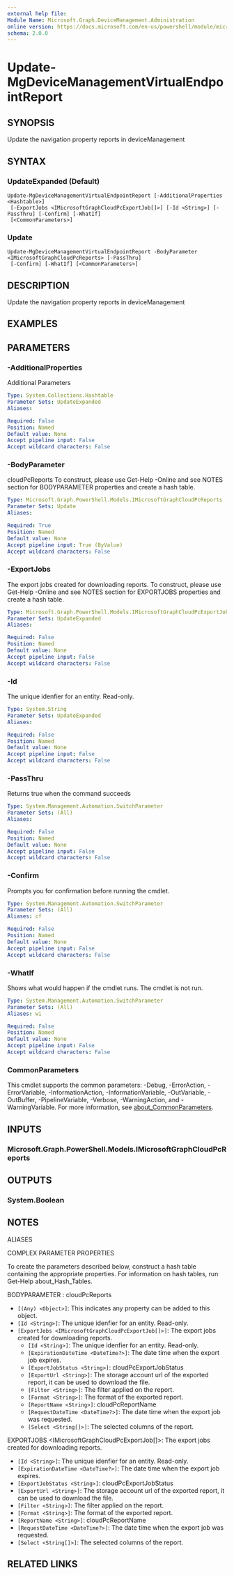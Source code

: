 ```yaml
---
external help file:
Module Name: Microsoft.Graph.DeviceManagement.Administration
online version: https://docs.microsoft.com/en-us/powershell/module/microsoft.graph.devicemanagement.administration/update-mgdevicemanagementvirtualendpointreport
schema: 2.0.0
---
```


# Update-MgDeviceManagementVirtualEndpointReport

## SYNOPSIS
Update the navigation property reports in deviceManagement

## SYNTAX

### UpdateExpanded (Default)
```
Update-MgDeviceManagementVirtualEndpointReport [-AdditionalProperties <Hashtable>]
 [-ExportJobs <IMicrosoftGraphCloudPcExportJob[]>] [-Id <String>] [-PassThru] [-Confirm] [-WhatIf]
 [<CommonParameters>]
```

### Update
```
Update-MgDeviceManagementVirtualEndpointReport -BodyParameter <IMicrosoftGraphCloudPcReports> [-PassThru]
 [-Confirm] [-WhatIf] [<CommonParameters>]
```

## DESCRIPTION
Update the navigation property reports in deviceManagement

## EXAMPLES

## PARAMETERS

### -AdditionalProperties
Additional Parameters

```yaml
Type: System.Collections.Hashtable
Parameter Sets: UpdateExpanded
Aliases:

Required: False
Position: Named
Default value: None
Accept pipeline input: False
Accept wildcard characters: False
```

### -BodyParameter
cloudPcReports
To construct, please use Get-Help -Online and see NOTES section for BODYPARAMETER properties and create a hash table.

```yaml
Type: Microsoft.Graph.PowerShell.Models.IMicrosoftGraphCloudPcReports
Parameter Sets: Update
Aliases:

Required: True
Position: Named
Default value: None
Accept pipeline input: True (ByValue)
Accept wildcard characters: False
```

### -ExportJobs
The export jobs created for downloading reports.
To construct, please use Get-Help -Online and see NOTES section for EXPORTJOBS properties and create a hash table.

```yaml
Type: Microsoft.Graph.PowerShell.Models.IMicrosoftGraphCloudPcExportJob[]
Parameter Sets: UpdateExpanded
Aliases:

Required: False
Position: Named
Default value: None
Accept pipeline input: False
Accept wildcard characters: False
```

### -Id
The unique idenfier for an entity.
Read-only.

```yaml
Type: System.String
Parameter Sets: UpdateExpanded
Aliases:

Required: False
Position: Named
Default value: None
Accept pipeline input: False
Accept wildcard characters: False
```

### -PassThru
Returns true when the command succeeds

```yaml
Type: System.Management.Automation.SwitchParameter
Parameter Sets: (All)
Aliases:

Required: False
Position: Named
Default value: None
Accept pipeline input: False
Accept wildcard characters: False
```

### -Confirm
Prompts you for confirmation before running the cmdlet.

```yaml
Type: System.Management.Automation.SwitchParameter
Parameter Sets: (All)
Aliases: cf

Required: False
Position: Named
Default value: None
Accept pipeline input: False
Accept wildcard characters: False
```

### -WhatIf
Shows what would happen if the cmdlet runs.
The cmdlet is not run.

```yaml
Type: System.Management.Automation.SwitchParameter
Parameter Sets: (All)
Aliases: wi

Required: False
Position: Named
Default value: None
Accept pipeline input: False
Accept wildcard characters: False
```

### CommonParameters
This cmdlet supports the common parameters: -Debug, -ErrorAction, -ErrorVariable, -InformationAction, -InformationVariable, -OutVariable, -OutBuffer, -PipelineVariable, -Verbose, -WarningAction, and -WarningVariable. For more information, see [about_CommonParameters](http://go.microsoft.com/fwlink/?LinkID=113216).

## INPUTS

### Microsoft.Graph.PowerShell.Models.IMicrosoftGraphCloudPcReports

## OUTPUTS

### System.Boolean

## NOTES

ALIASES

COMPLEX PARAMETER PROPERTIES

To create the parameters described below, construct a hash table containing the appropriate properties. For information on hash tables, run Get-Help about_Hash_Tables.


BODYPARAMETER <IMicrosoftGraphCloudPcReports>: cloudPcReports
  - `[(Any) <Object>]`: This indicates any property can be added to this object.
  - `[Id <String>]`: The unique idenfier for an entity. Read-only.
  - `[ExportJobs <IMicrosoftGraphCloudPcExportJob[]>]`: The export jobs created for downloading reports.
    - `[Id <String>]`: The unique idenfier for an entity. Read-only.
    - `[ExpirationDateTime <DateTime?>]`: The date time when the export job expires.
    - `[ExportJobStatus <String>]`: cloudPcExportJobStatus
    - `[ExportUrl <String>]`: The storage account url of the exported report, it can be used to download the file.
    - `[Filter <String>]`: The filter applied on the report.
    - `[Format <String>]`: The format of the exported report.
    - `[ReportName <String>]`: cloudPcReportName
    - `[RequestDateTime <DateTime?>]`: The date time when the export job was requested.
    - `[Select <String[]>]`: The selected columns of the report.

EXPORTJOBS <IMicrosoftGraphCloudPcExportJob[]>: The export jobs created for downloading reports.
  - `[Id <String>]`: The unique idenfier for an entity. Read-only.
  - `[ExpirationDateTime <DateTime?>]`: The date time when the export job expires.
  - `[ExportJobStatus <String>]`: cloudPcExportJobStatus
  - `[ExportUrl <String>]`: The storage account url of the exported report, it can be used to download the file.
  - `[Filter <String>]`: The filter applied on the report.
  - `[Format <String>]`: The format of the exported report.
  - `[ReportName <String>]`: cloudPcReportName
  - `[RequestDateTime <DateTime?>]`: The date time when the export job was requested.
  - `[Select <String[]>]`: The selected columns of the report.

## RELATED LINKS

